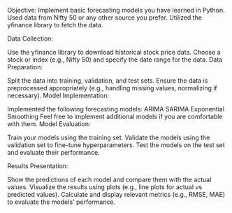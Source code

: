 Objective: Implement basic forecasting models you have learned in Python. Used data from Nifty 50 or any other source you prefer. Utilized the yfinance library to fetch the data.

Data Collection:

Use the yfinance library to download historical stock price data.
Choose a stock or index (e.g., Nifty 50) and specify the date range for the data.
Data Preparation:

Split the data into training, validation, and test sets.
Ensure the data is preprocessed appropriately (e.g., handling missing values, normalizing if necessary).
Model Implementation:

Implemented the following forecasting models:
ARIMA
SARIMA
Exponential Smoothing
Feel free to implement additional models if you are comfortable with them.
Model Evaluation:

Train your models using the training set.
Validate the models using the validation set to fine-tune hyperparameters.
Test the models on the test set and evaluate their performance.

Results Presentation:

Show the predictions of each model and compare them with the actual values.
Visualize the results using plots (e.g., line plots for actual vs predicted values).
Calculate and display relevant metrics (e.g., RMSE, MAE) to evaluate the models' performance.
